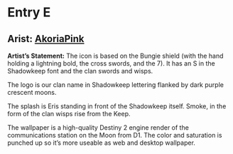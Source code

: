 # Entry E
## Arist: [**AkoriaPink**](https://www.twitter.com/tasha_sfx)
**Artist’s Statement:**
The icon is based on the Bungie shield (with the hand holding a lightning bold, the cross swords, and the 7).  It has an S in the Shadowkeep font and the clan swords and wisps.

The logo is our clan name in Shadowkeep lettering flanked by dark purple crescent moons.

The splash is Eris standing in front of the Shadowkeep itself.  Smoke, in the form of the clan wisps rise from the Keep.

The wallpaper is a high-quality Destiny 2 engine render of the communications station on the Moon from D1.  The color and saturation is punched up so it’s more useable as web and desktop wallpaper.
